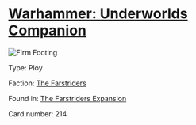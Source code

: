 # [Warhammer: Underworlds Companion](https://guidokessels.github.io/wh-underworlds)

  

![Firm Footing](https://warhammerunderworlds.com/wp-content/uploads/sites/6/2018/03/214_ENG.png)



Type: Ploy

Faction: [The Farstriders](https://guidokessels.github.io/wh-underworlds/factions/the-farstriders)

Found in: [The Farstriders Expansion](https://guidokessels.github.io/wh-underworlds/locations/the-farstriders-expansion)

Card number: 214
